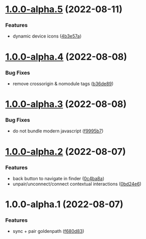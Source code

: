 # [1.0.0-alpha.5](https://github.com/Superd22/webos-gamepad/compare/v1.0.0-alpha.4...v1.0.0-alpha.5) (2022-08-11)


### Features

* dynamic device icons ([4b3e57a](https://github.com/Superd22/webos-gamepad/commit/4b3e57a17c0972cc8230118782f439b3b6433628))

# [1.0.0-alpha.4](https://github.com/Superd22/webos-gamepad/compare/v1.0.0-alpha.3...v1.0.0-alpha.4) (2022-08-08)


### Bug Fixes

* remove crossorigin & nomodule tags ([b36de89](https://github.com/Superd22/webos-gamepad/commit/b36de897655f173e02b4efe4897c383afa09d864))

# [1.0.0-alpha.3](https://github.com/Superd22/webos-gamepad/compare/v1.0.0-alpha.2...v1.0.0-alpha.3) (2022-08-08)


### Bug Fixes

* do not bundle modern javascript ([f9995b7](https://github.com/Superd22/webos-gamepad/commit/f9995b7e71c05e2ddf64652e3b2800059d8ab2df))

# [1.0.0-alpha.2](https://github.com/Superd22/webos-gamepad/compare/v1.0.0-alpha.1...v1.0.0-alpha.2) (2022-08-07)


### Features

* back button to navigate in finder ([0c4ba8a](https://github.com/Superd22/webos-gamepad/commit/0c4ba8ab84890d113602cbe55b3d2e516d3d22e2))
* unpair/unconnect/connect contextual interactions ([0bd24e6](https://github.com/Superd22/webos-gamepad/commit/0bd24e60ff1ef0f7ae43784d58201c606b3560ee))

# 1.0.0-alpha.1 (2022-08-07)


### Features

* sync + pair goldenpath ([f680d83](https://github.com/Superd22/webos-gamepad/commit/f680d8397d23ad55fa3d122eb07a86f72f54b4c6))

